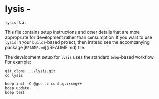 # lysis - <SUMMARY>

`lysis` is a <SUMMARY-OF-FUNCTIONALITY>.

This file contains setup instructions and other details that are more
appropriate for development rather than consumption. If you want to use
`lysis` in your `build2`-based project, then instead see the accompanying
package [`README.md`](<PACKAGE>/README.md) file.

The development setup for `lysis` uses the standard `bdep`-based workflow.
For example:

```
git clone .../lysis.git
cd lysis

bdep init -C @gcc cc config.cxx=g++
bdep update
bdep test
```
